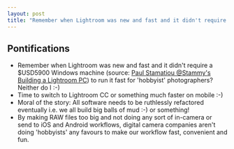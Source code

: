 ```yaml
---
layout: post
title: "Remember when Lightroom was new and fast and it didn't require a $USD5900 machine to run it fast for 'hobbyist' photographers? Neither do I :-) "
---
```


## Pontifications

* Remember when Lightroom was new and fast and it didn't require a $USD5900 Windows machine (source: [Paul Stamatiou @Stammy's Building a Lightroom PC](https://paulstamatiou.com/building-a-windows-10-lightroom-photo-editing-pc/#full_parts_list)) to run it fast for 'hobbyist' photographers? Neither do I :-)
* Time to switch to Lightroom CC or something much faster on mobile :-)
* Moral of the story: All software needs to be ruthlessly refactored eventually i.e. we all build big balls of mud :-) or something!
* By making RAW files too big and not doing any sort of in-camera or send to iOS and Android workflows, digital camera companies aren't doing 'hobbyists' any favours to make our workflow fast, convenient and fun.